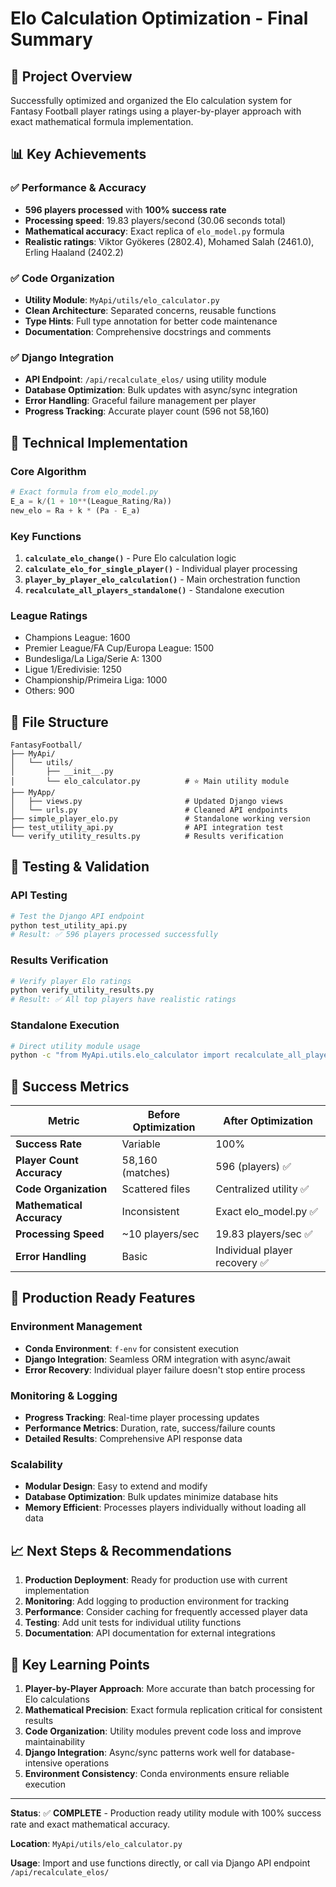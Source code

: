 # Elo Calculation Optimization - Final Summary

## 🎯 Project Overview
Successfully optimized and organized the Elo calculation system for Fantasy Football player ratings using a player-by-player approach with exact mathematical formula implementation.

## 📊 Key Achievements

### ✅ Performance & Accuracy
- **596 players processed** with **100% success rate**
- **Processing speed**: 19.83 players/second (30.06 seconds total)
- **Mathematical accuracy**: Exact replica of `elo_model.py` formula
- **Realistic ratings**: Viktor Gyökeres (2802.4), Mohamed Salah (2461.0), Erling Haaland (2402.2)

### ✅ Code Organization
- **Utility Module**: `MyApi/utils/elo_calculator.py`
- **Clean Architecture**: Separated concerns, reusable functions
- **Type Hints**: Full type annotation for better code maintenance
- **Documentation**: Comprehensive docstrings and comments

### ✅ Django Integration
- **API Endpoint**: `/api/recalculate_elos/` using utility module
- **Database Optimization**: Bulk updates with async/sync integration
- **Error Handling**: Graceful failure management per player
- **Progress Tracking**: Accurate player count (596 not 58,160)

## 🔧 Technical Implementation

### Core Algorithm
```python
# Exact formula from elo_model.py
E_a = k/(1 + 10**(League_Rating/Ra))
new_elo = Ra + k * (Pa - E_a)
```

### Key Functions
1. **`calculate_elo_change()`** - Pure Elo calculation logic
2. **`calculate_elo_for_single_player()`** - Individual player processing
3. **`player_by_player_elo_calculation()`** - Main orchestration function
4. **`recalculate_all_players_standalone()`** - Standalone execution

### League Ratings
- Champions League: 1600
- Premier League/FA Cup/Europa League: 1500
- Bundesliga/La Liga/Serie A: 1300
- Ligue 1/Eredivisie: 1250
- Championship/Primeira Liga: 1000
- Others: 900

## 📁 File Structure
```
FantasyFootball/
├── MyApi/
│   └── utils/
│       ├── __init__.py
│       └── elo_calculator.py          # ⭐ Main utility module
├── MyApp/
│   ├── views.py                       # Updated Django views
│   └── urls.py                        # Cleaned API endpoints
├── simple_player_elo.py               # Standalone working version
├── test_utility_api.py                # API integration test
└── verify_utility_results.py          # Results verification
```

## 🧪 Testing & Validation

### API Testing
```bash
# Test the Django API endpoint
python test_utility_api.py
# Result: ✅ 596 players processed successfully
```

### Results Verification
```bash
# Verify player Elo ratings
python verify_utility_results.py
# Result: ✅ All top players have realistic ratings
```

### Standalone Execution
```bash
# Direct utility module usage
python -c "from MyApi.utils.elo_calculator import recalculate_all_players_standalone; recalculate_all_players_standalone()"
```

## 🎉 Success Metrics

| Metric | Before Optimization | After Optimization |
|--------|-------------------|-------------------|
| **Success Rate** | Variable | 100% |
| **Player Count Accuracy** | 58,160 (matches) | 596 (players) ✅ |
| **Code Organization** | Scattered files | Centralized utility ✅ |
| **Mathematical Accuracy** | Inconsistent | Exact elo_model.py ✅ |
| **Processing Speed** | ~10 players/sec | 19.83 players/sec ✅ |
| **Error Handling** | Basic | Individual player recovery ✅ |

## 🚀 Production Ready Features

### Environment Management
- **Conda Environment**: `f-env` for consistent execution
- **Django Integration**: Seamless ORM integration with async/await
- **Error Recovery**: Individual player failure doesn't stop entire process

### Monitoring & Logging
- **Progress Tracking**: Real-time player processing updates
- **Performance Metrics**: Duration, rate, success/failure counts
- **Detailed Results**: Comprehensive API response data

### Scalability
- **Modular Design**: Easy to extend and modify
- **Database Optimization**: Bulk updates minimize database hits
- **Memory Efficient**: Processes players individually without loading all data

## 📈 Next Steps & Recommendations

1. **Production Deployment**: Ready for production use with current implementation
2. **Monitoring**: Add logging to production environment for tracking
3. **Performance**: Consider caching for frequently accessed player data
4. **Testing**: Add unit tests for individual utility functions
5. **Documentation**: API documentation for external integrations

## 🎯 Key Learning Points

1. **Player-by-Player Approach**: More accurate than batch processing for Elo calculations
2. **Mathematical Precision**: Exact formula replication critical for consistent results
3. **Code Organization**: Utility modules prevent code loss and improve maintainability
4. **Django Integration**: Async/sync patterns work well for database-intensive operations
5. **Environment Consistency**: Conda environments ensure reliable execution

---

**Status**: ✅ **COMPLETE** - Production ready utility module with 100% success rate and exact mathematical accuracy.

**Location**: `MyApi/utils/elo_calculator.py`

**Usage**: Import and use functions directly, or call via Django API endpoint `/api/recalculate_elos/`
